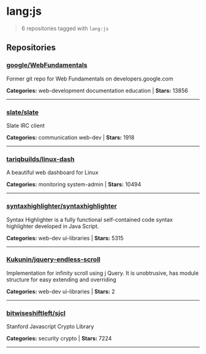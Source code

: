 # lang:js

> 6 repositories tagged with `lang:js`

## Repositories

### [google/WebFundamentals](https://github.com/google/WebFundamentals)

Former git repo for Web Fundamentals on developers.google.com

**Categories:** web-development documentation education  | **Stars:** 13856

---

### [slate/slate](https://github.com/slate/slate)

Slate IRC client

**Categories:** communication web-dev  | **Stars:** 1918

---

### [tariqbuilds/linux-dash](https://github.com/tariqbuilds/linux-dash)

A beautiful web dashboard for Linux

**Categories:** monitoring system-admin  | **Stars:** 10494

---

### [syntaxhighlighter/syntaxhighlighter](https://github.com/syntaxhighlighter/syntaxhighlighter)

Syntax Highlighter is a fully functional self-contained code syntax highlighter developed in Java Script.

**Categories:** web-dev ui-libraries  | **Stars:** 5315

---

### [Kukunin/jquery-endless-scroll](https://github.com/Kukunin/jquery-endless-scroll)

Implementation for infinity scroll using j Query. It is unobtrusive, has module structure for easy extending and overriding

**Categories:** web-dev ui-libraries  | **Stars:** 2

---

### [bitwiseshiftleft/sjcl](https://github.com/bitwiseshiftleft/sjcl)

Stanford Javascript Crypto Library

**Categories:** security crypto  | **Stars:** 7224

---

